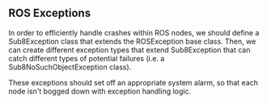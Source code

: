 ## ROS Exceptions

In order to efficiently handle crashes within ROS nodes, we should define a Sub8Exception class that extends the ROSException base class. Then, we can create different exception types that extend Sub8Exception that can catch different types of potential failures (i.e. a Sub8NoSuchObjectException class).

These exceptions should set off an appropriate system alarm, so that each node isn't bogged down with exception handling logic. 
